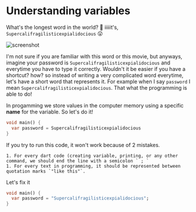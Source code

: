 # **Understanding variables**

What's the longest word in the world? 🤔
iiiiit's, `Supercalifragilisticexpialidocious` 😲   
  

![screenshot](https://lh4.googleusercontent.com/Zj8oQs6lmgT-vxua9v5QCdRb_x2m02sDJF8nLVgsmLDGnzWjNnsjFk9XifwCGpWxpCY5XqXH1OGCyzrYyLfTinY0K-tZZWmyg-5qsellyXPiwc-untQkhKE6WZ3ZTD_zfq7JgQmj)




I'm not sure if you are familiar with this word or this movie, but anyways, imagine your password is `Supercalifragilisticexpialidocious` and everytime you have to type it correctly. Wouldn't it be easier if you have a shortcut? how? so instead of writing a very complicated word everytime, let's have a short word that represents it. For example when I say `password` I mean `Supercalifragilisticexpialidocious`. That what the programming is able to do! 





In progamming we store values in the computer memory using a specific **name** for the variable. So let's do it! 

```dart
void main() {
  var password = Supercalifragilisticexpialidocious
}
```



If you try to run this code, it won't work because of 2 mistakes. 

	1. For every dart code (creating variable, printing, or any other command, we should end the line with a semicolon ` ; ` 
	1. For every text in programming, it should be represented between quotation marks `"like this"`.



Let's fix it

```dart
void main() {
  var password = "Supercalifragilisticexpialidocious";
}
```







